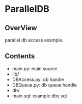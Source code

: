 # ParallelDB

## OverView
parallel db access example.

## Contents

 * main.py: main source
 * lib/
  * DBAccess.py: db handle
  * DBQueue.py: db queue handle
 * db/
  * main.sql: example dbs sql


